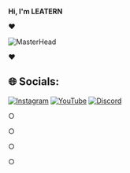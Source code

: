 **Hi, I'm LEATERN**  

♥

![MasterHead](https://cdn.discordapp.com/attachments/703089193764782180/1003336396708266067/ab69a754eddd826c1ee9fcd5f071ef24.png)

♥


## 🌐 Socials:
[![Instagram](https://img.shields.io/badge/Instagram-%23E4405F.svg?logo=Instagram&logoColor=white)](https://instagram.com/batuhan.wtfp) [![YouTube](https://img.shields.io/badge/YouTube-%23FF0000.svg?logo=YouTube&logoColor=white)](https://youtube.com/channel/UC8CS5Q1S2rOiaLv6Mu2ZlNw) [![Discord](https://img.shields.io/badge/Discord-%237289DA.svg?logo=discord&logoColor=white)](https://discord.gg/GuyWQmZKY3)  

○ 

○

○

○
